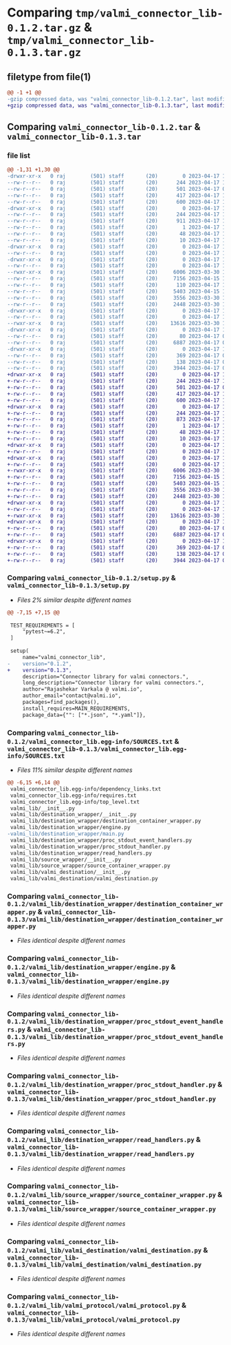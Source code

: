 # Comparing `tmp/valmi_connector_lib-0.1.2.tar.gz` & `tmp/valmi_connector_lib-0.1.3.tar.gz`

## filetype from file(1)

```diff
@@ -1 +1 @@
-gzip compressed data, was "valmi_connector_lib-0.1.2.tar", last modified: Mon Apr 17 11:26:19 2023, max compression
+gzip compressed data, was "valmi_connector_lib-0.1.3.tar", last modified: Mon Apr 17 11:33:33 2023, max compression
```

## Comparing `valmi_connector_lib-0.1.2.tar` & `valmi_connector_lib-0.1.3.tar`

### file list

```diff
@@ -1,31 +1,30 @@
-drwxr-xr-x   0 raj        (501) staff       (20)        0 2023-04-17 11:26:19.929086 valmi_connector_lib-0.1.2/
--rw-r--r--   0 raj        (501) staff       (20)      244 2023-04-17 11:26:19.929129 valmi_connector_lib-0.1.2/PKG-INFO
--rw-r--r--   0 raj        (501) staff       (20)      501 2023-04-17 08:03:07.000000 valmi_connector_lib-0.1.2/pyproject.toml
--rw-r--r--   0 raj        (501) staff       (20)      417 2023-04-17 11:26:19.929353 valmi_connector_lib-0.1.2/setup.cfg
--rw-r--r--   0 raj        (501) staff       (20)      600 2023-04-17 11:23:21.000000 valmi_connector_lib-0.1.2/setup.py
-drwxr-xr-x   0 raj        (501) staff       (20)        0 2023-04-17 11:26:19.925731 valmi_connector_lib-0.1.2/valmi_connector_lib.egg-info/
--rw-r--r--   0 raj        (501) staff       (20)      244 2023-04-17 11:26:19.000000 valmi_connector_lib-0.1.2/valmi_connector_lib.egg-info/PKG-INFO
--rw-r--r--   0 raj        (501) staff       (20)      911 2023-04-17 11:26:19.000000 valmi_connector_lib-0.1.2/valmi_connector_lib.egg-info/SOURCES.txt
--rw-r--r--   0 raj        (501) staff       (20)        1 2023-04-17 11:26:19.000000 valmi_connector_lib-0.1.2/valmi_connector_lib.egg-info/dependency_links.txt
--rw-r--r--   0 raj        (501) staff       (20)       48 2023-04-17 11:26:19.000000 valmi_connector_lib-0.1.2/valmi_connector_lib.egg-info/requires.txt
--rw-r--r--   0 raj        (501) staff       (20)       10 2023-04-17 11:26:19.000000 valmi_connector_lib-0.1.2/valmi_connector_lib.egg-info/top_level.txt
-drwxr-xr-x   0 raj        (501) staff       (20)        0 2023-04-17 11:26:19.925833 valmi_connector_lib-0.1.2/valmi_lib/
--rw-r--r--   0 raj        (501) staff       (20)        0 2023-04-17 11:13:32.000000 valmi_connector_lib-0.1.2/valmi_lib/__init__.py
-drwxr-xr-x   0 raj        (501) staff       (20)        0 2023-04-17 11:26:19.927386 valmi_connector_lib-0.1.2/valmi_lib/destination_wrapper/
--rw-r--r--   0 raj        (501) staff       (20)        0 2023-04-17 11:26:07.000000 valmi_connector_lib-0.1.2/valmi_lib/destination_wrapper/__init__.py
--rwxr-xr-x   0 raj        (501) staff       (20)     6006 2023-03-30 16:20:11.000000 valmi_connector_lib-0.1.2/valmi_lib/destination_wrapper/destination_container_wrapper.py
--rw-r--r--   0 raj        (501) staff       (20)     7156 2023-04-15 12:32:17.000000 valmi_connector_lib-0.1.2/valmi_lib/destination_wrapper/engine.py
--rw-r--r--   0 raj        (501) staff       (20)      110 2023-04-17 11:26:04.000000 valmi_connector_lib-0.1.2/valmi_lib/destination_wrapper/main.py
--rw-r--r--   0 raj        (501) staff       (20)     5403 2023-04-15 12:33:27.000000 valmi_connector_lib-0.1.2/valmi_lib/destination_wrapper/proc_stdout_event_handlers.py
--rw-r--r--   0 raj        (501) staff       (20)     3556 2023-03-30 16:20:11.000000 valmi_connector_lib-0.1.2/valmi_lib/destination_wrapper/proc_stdout_handler.py
--rw-r--r--   0 raj        (501) staff       (20)     2448 2023-03-30 16:20:11.000000 valmi_connector_lib-0.1.2/valmi_lib/destination_wrapper/read_handlers.py
-drwxr-xr-x   0 raj        (501) staff       (20)        0 2023-04-17 11:26:19.927661 valmi_connector_lib-0.1.2/valmi_lib/source_wrapper/
--rw-r--r--   0 raj        (501) staff       (20)        0 2023-04-17 10:24:00.000000 valmi_connector_lib-0.1.2/valmi_lib/source_wrapper/__init__.py
--rwxr-xr-x   0 raj        (501) staff       (20)    13616 2023-03-30 16:20:11.000000 valmi_connector_lib-0.1.2/valmi_lib/source_wrapper/source_container_wrapper.py
-drwxr-xr-x   0 raj        (501) staff       (20)        0 2023-04-17 11:26:19.928117 valmi_connector_lib-0.1.2/valmi_lib/valmi_destination/
--rw-r--r--   0 raj        (501) staff       (20)       80 2023-04-17 07:57:27.000000 valmi_connector_lib-0.1.2/valmi_lib/valmi_destination/__init__.py
--rw-r--r--   0 raj        (501) staff       (20)     6887 2023-04-17 07:57:27.000000 valmi_connector_lib-0.1.2/valmi_lib/valmi_destination/valmi_destination.py
-drwxr-xr-x   0 raj        (501) staff       (20)        0 2023-04-17 11:26:19.928962 valmi_connector_lib-0.1.2/valmi_lib/valmi_protocol/
--rw-r--r--   0 raj        (501) staff       (20)      369 2023-04-17 07:57:16.000000 valmi_connector_lib-0.1.2/valmi_lib/valmi_protocol/__init__.py
--rw-r--r--   0 raj        (501) staff       (20)      138 2023-04-17 07:57:16.000000 valmi_connector_lib-0.1.2/valmi_lib/valmi_protocol/valmi_event.py
--rw-r--r--   0 raj        (501) staff       (20)     3944 2023-04-17 07:57:16.000000 valmi_connector_lib-0.1.2/valmi_lib/valmi_protocol/valmi_protocol.py
+drwxr-xr-x   0 raj        (501) staff       (20)        0 2023-04-17 11:33:33.582954 valmi_connector_lib-0.1.3/
+-rw-r--r--   0 raj        (501) staff       (20)      244 2023-04-17 11:33:33.583013 valmi_connector_lib-0.1.3/PKG-INFO
+-rw-r--r--   0 raj        (501) staff       (20)      501 2023-04-17 08:03:07.000000 valmi_connector_lib-0.1.3/pyproject.toml
+-rw-r--r--   0 raj        (501) staff       (20)      417 2023-04-17 11:33:33.583299 valmi_connector_lib-0.1.3/setup.cfg
+-rw-r--r--   0 raj        (501) staff       (20)      600 2023-04-17 11:33:18.000000 valmi_connector_lib-0.1.3/setup.py
+drwxr-xr-x   0 raj        (501) staff       (20)        0 2023-04-17 11:33:33.579686 valmi_connector_lib-0.1.3/valmi_connector_lib.egg-info/
+-rw-r--r--   0 raj        (501) staff       (20)      244 2023-04-17 11:33:33.000000 valmi_connector_lib-0.1.3/valmi_connector_lib.egg-info/PKG-INFO
+-rw-r--r--   0 raj        (501) staff       (20)      873 2023-04-17 11:33:33.000000 valmi_connector_lib-0.1.3/valmi_connector_lib.egg-info/SOURCES.txt
+-rw-r--r--   0 raj        (501) staff       (20)        1 2023-04-17 11:33:33.000000 valmi_connector_lib-0.1.3/valmi_connector_lib.egg-info/dependency_links.txt
+-rw-r--r--   0 raj        (501) staff       (20)       48 2023-04-17 11:33:33.000000 valmi_connector_lib-0.1.3/valmi_connector_lib.egg-info/requires.txt
+-rw-r--r--   0 raj        (501) staff       (20)       10 2023-04-17 11:33:33.000000 valmi_connector_lib-0.1.3/valmi_connector_lib.egg-info/top_level.txt
+drwxr-xr-x   0 raj        (501) staff       (20)        0 2023-04-17 11:33:33.579790 valmi_connector_lib-0.1.3/valmi_lib/
+-rw-r--r--   0 raj        (501) staff       (20)        0 2023-04-17 11:13:32.000000 valmi_connector_lib-0.1.3/valmi_lib/__init__.py
+drwxr-xr-x   0 raj        (501) staff       (20)        0 2023-04-17 11:33:33.581070 valmi_connector_lib-0.1.3/valmi_lib/destination_wrapper/
+-rw-r--r--   0 raj        (501) staff       (20)        0 2023-04-17 11:26:07.000000 valmi_connector_lib-0.1.3/valmi_lib/destination_wrapper/__init__.py
+-rwxr-xr-x   0 raj        (501) staff       (20)     6006 2023-03-30 16:20:11.000000 valmi_connector_lib-0.1.3/valmi_lib/destination_wrapper/destination_container_wrapper.py
+-rw-r--r--   0 raj        (501) staff       (20)     7156 2023-04-15 12:32:17.000000 valmi_connector_lib-0.1.3/valmi_lib/destination_wrapper/engine.py
+-rw-r--r--   0 raj        (501) staff       (20)     5403 2023-04-15 12:33:27.000000 valmi_connector_lib-0.1.3/valmi_lib/destination_wrapper/proc_stdout_event_handlers.py
+-rw-r--r--   0 raj        (501) staff       (20)     3556 2023-03-30 16:20:11.000000 valmi_connector_lib-0.1.3/valmi_lib/destination_wrapper/proc_stdout_handler.py
+-rw-r--r--   0 raj        (501) staff       (20)     2448 2023-03-30 16:20:11.000000 valmi_connector_lib-0.1.3/valmi_lib/destination_wrapper/read_handlers.py
+drwxr-xr-x   0 raj        (501) staff       (20)        0 2023-04-17 11:33:33.581435 valmi_connector_lib-0.1.3/valmi_lib/source_wrapper/
+-rw-r--r--   0 raj        (501) staff       (20)        0 2023-04-17 10:24:00.000000 valmi_connector_lib-0.1.3/valmi_lib/source_wrapper/__init__.py
+-rwxr-xr-x   0 raj        (501) staff       (20)    13616 2023-03-30 16:20:11.000000 valmi_connector_lib-0.1.3/valmi_lib/source_wrapper/source_container_wrapper.py
+drwxr-xr-x   0 raj        (501) staff       (20)        0 2023-04-17 11:33:33.581932 valmi_connector_lib-0.1.3/valmi_lib/valmi_destination/
+-rw-r--r--   0 raj        (501) staff       (20)       80 2023-04-17 07:57:27.000000 valmi_connector_lib-0.1.3/valmi_lib/valmi_destination/__init__.py
+-rw-r--r--   0 raj        (501) staff       (20)     6887 2023-04-17 07:57:27.000000 valmi_connector_lib-0.1.3/valmi_lib/valmi_destination/valmi_destination.py
+drwxr-xr-x   0 raj        (501) staff       (20)        0 2023-04-17 11:33:33.582759 valmi_connector_lib-0.1.3/valmi_lib/valmi_protocol/
+-rw-r--r--   0 raj        (501) staff       (20)      369 2023-04-17 07:57:16.000000 valmi_connector_lib-0.1.3/valmi_lib/valmi_protocol/__init__.py
+-rw-r--r--   0 raj        (501) staff       (20)      138 2023-04-17 07:57:16.000000 valmi_connector_lib-0.1.3/valmi_lib/valmi_protocol/valmi_event.py
+-rw-r--r--   0 raj        (501) staff       (20)     3944 2023-04-17 07:57:16.000000 valmi_connector_lib-0.1.3/valmi_lib/valmi_protocol/valmi_protocol.py
```

### Comparing `valmi_connector_lib-0.1.2/setup.py` & `valmi_connector_lib-0.1.3/setup.py`

 * *Files 2% similar despite different names*

```diff
@@ -7,15 +7,15 @@
 
 TEST_REQUIREMENTS = [
     "pytest~=6.2",
 ]
 
 setup(
     name="valmi_connector_lib",
-    version="0.1.2",
+    version="0.1.3",
     description="Connector library for valmi connectors.",
     long_description="Connector library for valmi connectors.",
     author="Rajashekar Varkala @ valmi.io",
     author_email="contact@valmi.io",
     packages=find_packages(),
     install_requires=MAIN_REQUIREMENTS,
     package_data={"": ["*.json", "*.yaml"]},
```

### Comparing `valmi_connector_lib-0.1.2/valmi_connector_lib.egg-info/SOURCES.txt` & `valmi_connector_lib-0.1.3/valmi_connector_lib.egg-info/SOURCES.txt`

 * *Files 11% similar despite different names*

```diff
@@ -6,15 +6,14 @@
 valmi_connector_lib.egg-info/dependency_links.txt
 valmi_connector_lib.egg-info/requires.txt
 valmi_connector_lib.egg-info/top_level.txt
 valmi_lib/__init__.py
 valmi_lib/destination_wrapper/__init__.py
 valmi_lib/destination_wrapper/destination_container_wrapper.py
 valmi_lib/destination_wrapper/engine.py
-valmi_lib/destination_wrapper/main.py
 valmi_lib/destination_wrapper/proc_stdout_event_handlers.py
 valmi_lib/destination_wrapper/proc_stdout_handler.py
 valmi_lib/destination_wrapper/read_handlers.py
 valmi_lib/source_wrapper/__init__.py
 valmi_lib/source_wrapper/source_container_wrapper.py
 valmi_lib/valmi_destination/__init__.py
 valmi_lib/valmi_destination/valmi_destination.py
```

### Comparing `valmi_connector_lib-0.1.2/valmi_lib/destination_wrapper/destination_container_wrapper.py` & `valmi_connector_lib-0.1.3/valmi_lib/destination_wrapper/destination_container_wrapper.py`

 * *Files identical despite different names*

### Comparing `valmi_connector_lib-0.1.2/valmi_lib/destination_wrapper/engine.py` & `valmi_connector_lib-0.1.3/valmi_lib/destination_wrapper/engine.py`

 * *Files identical despite different names*

### Comparing `valmi_connector_lib-0.1.2/valmi_lib/destination_wrapper/proc_stdout_event_handlers.py` & `valmi_connector_lib-0.1.3/valmi_lib/destination_wrapper/proc_stdout_event_handlers.py`

 * *Files identical despite different names*

### Comparing `valmi_connector_lib-0.1.2/valmi_lib/destination_wrapper/proc_stdout_handler.py` & `valmi_connector_lib-0.1.3/valmi_lib/destination_wrapper/proc_stdout_handler.py`

 * *Files identical despite different names*

### Comparing `valmi_connector_lib-0.1.2/valmi_lib/destination_wrapper/read_handlers.py` & `valmi_connector_lib-0.1.3/valmi_lib/destination_wrapper/read_handlers.py`

 * *Files identical despite different names*

### Comparing `valmi_connector_lib-0.1.2/valmi_lib/source_wrapper/source_container_wrapper.py` & `valmi_connector_lib-0.1.3/valmi_lib/source_wrapper/source_container_wrapper.py`

 * *Files identical despite different names*

### Comparing `valmi_connector_lib-0.1.2/valmi_lib/valmi_destination/valmi_destination.py` & `valmi_connector_lib-0.1.3/valmi_lib/valmi_destination/valmi_destination.py`

 * *Files identical despite different names*

### Comparing `valmi_connector_lib-0.1.2/valmi_lib/valmi_protocol/valmi_protocol.py` & `valmi_connector_lib-0.1.3/valmi_lib/valmi_protocol/valmi_protocol.py`

 * *Files identical despite different names*

